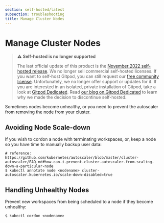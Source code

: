 ```yaml
---
section: self-hosted/latest
subsection: troubleshooting
title: Manage Cluster Nodes
---
```


<script context="module">
  export const prerender = true;
</script>

# Manage Cluster Nodes

> ⚠️ **Self-hosted is no longer supported**
>
> The last official update of this product is the [November 2022 self-hosted release](https://www.gitpod.io/changelog/november-self-hosted-release). We no longer sell commercial self-hosted licenses. If you want to self-host Gitpod, you can still request our [free community license](https://www.gitpod.io/community-license). Unfortunately, we no longer offer support or updates for it. If you are interested in an isolated, private installation of Gitpod, take a look at [Gitpod Dedicated](/dedicated).
> Read [our blog on Gitpod Dedicated](/blog/introducing-gitpod-dedicated) to learn why we made the decision to discontinue self-hosted.

Sometimes nodes become unhealthy, or you need to prevent the autoscaler from removing the node from your cluster.

## Avoiding Node Scale-down

If you wish to cordon a node with terminating workspaces, or, keep a node so you have time to manually backup user data:

```shell
# reference: https://github.com/kubernetes/autoscaler/blob/master/cluster-autoscaler/FAQ.md#how-can-i-prevent-cluster-autoscaler-from-scaling-down-a-particular-node
$ kubectl annotate node <nodename> cluster-autoscaler.kubernetes.io/scale-down-disabled=true
```

## Handling Unhealthy Nodes

Prevent new workspaces from being scheduled to a node if they become unhealthy:

```shell
$ kubectl cordon <nodename>
```
